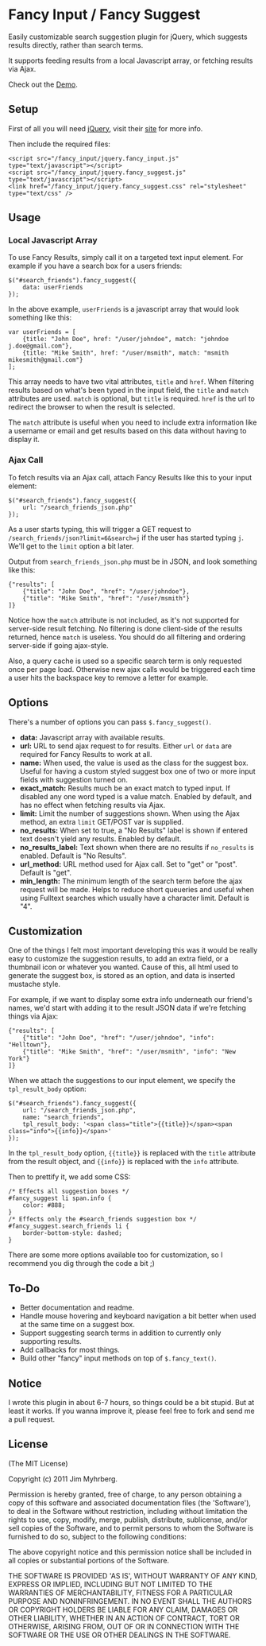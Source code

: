 # Fancy Input / Fancy Suggest

Easily customizable search suggestion plugin for jQuery, which suggests results directly, rather than search terms.

It supports feeding results from a local Javascript array, or fetching results via Ajax.

Check out the [Demo][].

## Setup

First of all you will need [jQuery][], visit their [site][jquery] for more info.

Then include the required files:

    <script src="/fancy_input/jquery.fancy_input.js" type="text/javascript"></script>
	<script src="/fancy_input/jquery.fancy_suggest.js" type="text/javascript"></script>
    <link href="/fancy_input/jquery.fancy_suggest.css" rel="stylesheet" type="text/css" />

## Usage

### Local Javascript Array

To use Fancy Results, simply call it on a targeted text input element. For example if you have a search box for a users friends:

    $("#search_friends").fancy_suggest({
    	data: userFriends
    });

In the above example, `userFriends` is a javascript array that would look something like this:

    var userFriends = [
        {title: "John Doe", href: "/user/johndoe", match: "johndoe j.doe@gmail.com"},
        {title: "Mike Smith", href: "/user/msmith", match: "msmith mikesmith@gmail.com"}
    ];

This array needs to have two vital attributes, `title` and `href`. When filtering results based on what's been typed in the input field, the `title` and `match` attributes are used. `match` is optional, but `title` is required. `href` is the url to redirect the browser to when the result is selected.

The `match` attribute is useful when you need to include extra information like a username or email and get results based on this data without having to display it.

### Ajax Call

To fetch results via an Ajax call, attach Fancy Results like this to your input element:

    $("#search_friends").fancy_suggest({
    	url: "/search_friends_json.php"
    });

As a user starts typing, this will trigger a GET request to `/search_friends/json?limit=6&search=j` if the user has started typing `j`. We'll get to the `limit` option a bit later.

Output from `search_friends_json.php` must be in JSON, and look something like this:

    {"results": [
        {"title": "John Doe", "href": "/user/johndoe"},
        {"title": "Mike Smith", "href": "/user/msmith"}
    ]}

Notice how the `match` attribute is not included, as it's not supported for server-side result fetching. No filtering is done client-side of the results returned, hence `match` is useless. You should do all filtering and ordering server-side if going ajax-style.

Also, a query cache is used so a specific search term is only requested once per page load. Otherwise new ajax calls would be triggered each time a user hits the backspace key to remove a letter for example.

## Options

There's a number of options you can pass `$.fancy_suggest()`.

* **data:** Javascript array with available results.
* **url:** URL to send ajax request to for results. Either `url` or `data` are required for Fancy Results to work at all.
* **name:** When used, the value is used as the class for the suggest box. Useful for having a custom styled suggest box one of two or more input fields with suggestion turned on.
* **exact_match:** Results much be an exact match to typed input. If disabled any one word typed is a value match. Enabled by default, and has no effect when fetching results via Ajax.
* **limit:** Limit the number of suggestions shown. When using the Ajax method, an extra `limit` GET/POST var is supplied.
* **no\_results:** When set to true, a "No Results" label is shown if entered text doesn't yield any results. Enabled by default.
* **no\_results\_label:** Text shown when there are no results if `no_results` is enabled. Default is "No Results".
* **url\_method:** URL method used for Ajax call. Set to "get" or "post". Default is "get".
* **min\_length:** The minimum length of the search term before the ajax request will be made. Helps to reduce short queueries and useful when using Fulltext searches which usually have a character limit. Default is "4".

## Customization

One of the things I felt most important developing this was it would be really easy to customize the suggestion results, to add an extra field, or a thumbnail icon or whatever you wanted. Cause of this, all html used to generate the suggest box, is stored as an option, and data is inserted mustache style.

For example, if we want to display some extra info underneath our friend's names, we'd start with adding it to the result JSON data if we're fetching things via Ajax:

    {"results": [
        {"title": "John Doe", "href": "/user/johndoe", "info": "Helltown"},
        {"title": "Mike Smith", "href": "/user/msmith", "info": "New York"}
    ]}

When we attach the suggestions to our input element, we specify the `tpl_result_body` option:

    $("#search_friends").fancy_suggest({
    	url: "/search_friends_json.php",
    	name: "search_friends",
    	tpl_result_body: '<span class="title">{{title}}</span><span class="info">{{info}}</span>'
    });

In the `tpl_result_body` option, `{{title}}` is replaced with the `title` attribute from the result object, and `{{info}}` is replaced with the `info` attribute.

Then to prettify it, we add some CSS:

    /* Effects all suggestion boxes */
    #fancy_suggest li span.info {
    	color: #888;
    }
    /* Effects only the #search_friends suggestion box */
    #fancy_suggest.search_friends li {
		border-bottom-style: dashed;
	}

There are some more options available too for customization, so I recommend you dig through the code a bit ;)

## To-Do

* Better documentation and readme.
* Handle mouse hovering and keyboard navigation a bit better when used at the same time on a suggest box.
* Support suggesting search terms in addition to currently only supporting results.
* Add callbacks for most things.
* Build other "fancy" input methods on top of `$.fancy_text()`.

## Notice

I wrote this plugin in about 6-7 hours, so things could be a bit stupid. But at least it works. If you wanna improve it, please feel free to fork and send me a pull request.

## License

(The MIT License)

Copyright (c) 2011 Jim Myhrberg.

Permission is hereby granted, free of charge, to any person obtaining
a copy of this software and associated documentation files (the
'Software'), to deal in the Software without restriction, including
without limitation the rights to use, copy, modify, merge, publish,
distribute, sublicense, and/or sell copies of the Software, and to
permit persons to whom the Software is furnished to do so, subject to
the following conditions:

The above copyright notice and this permission notice shall be
included in all copies or substantial portions of the Software.

THE SOFTWARE IS PROVIDED 'AS IS', WITHOUT WARRANTY OF ANY KIND,
EXPRESS OR IMPLIED, INCLUDING BUT NOT LIMITED TO THE WARRANTIES OF
MERCHANTABILITY, FITNESS FOR A PARTICULAR PURPOSE AND NONINFRINGEMENT.
IN NO EVENT SHALL THE AUTHORS OR COPYRIGHT HOLDERS BE LIABLE FOR ANY
CLAIM, DAMAGES OR OTHER LIABILITY, WHETHER IN AN ACTION OF CONTRACT,
TORT OR OTHERWISE, ARISING FROM, OUT OF OR IN CONNECTION WITH THE
SOFTWARE OR THE USE OR OTHER DEALINGS IN THE SOFTWARE.


[jquery]: http://jquery.com/
[demo]: http://files.jimeh.me/projects/fancy_input/demo/fancy_suggest.html

